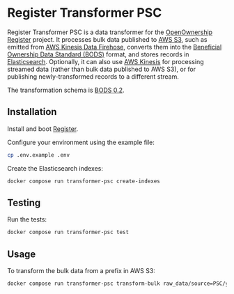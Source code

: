 # Register Transformer PSC

Register Transformer PSC is a data transformer for the [OpenOwnership](https://www.openownership.org/en/) [Register](https://github.com/openownership/register) project.
It processes bulk data published to [AWS S3](https://aws.amazon.com/s3/), such as emitted from [AWS Kinesis Data Firehose](https://aws.amazon.com/kinesis/data-firehose/), converts them into the [Beneficial Ownership Data Standard (BODS)](https://www.openownership.org/en/topics/beneficial-ownership-data-standard/) format, and stores records in [Elasticsearch](https://www.elastic.co/elasticsearch/). Optionally, it can also use [AWS Kinesis](https://aws.amazon.com/kinesis/) for processing streamed data (rather than bulk data published to AWS S3), or for publishing newly-transformed records to a different stream.

The transformation schema is [BODS 0.2](https://standard.openownership.org/en/0.2.0/schema/schema-browser.html).

## Installation

Install and boot [Register](https://github.com/openownership/register).

Configure your environment using the example file:

```sh
cp .env.example .env
```

Create the Elasticsearch indexes:

```sh
docker compose run transformer-psc create-indexes
```

## Testing

Run the tests:

```sh
docker compose run transformer-psc test
```

## Usage

To transform the bulk data from a prefix in AWS S3:

```sh
docker compose run transformer-psc transform-bulk raw_data/source=PSC/year=2023/month=10/
```
